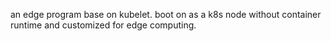 an edge program base on kubelet.
boot on as a k8s node
without container runtime and customized for edge computing.
```

